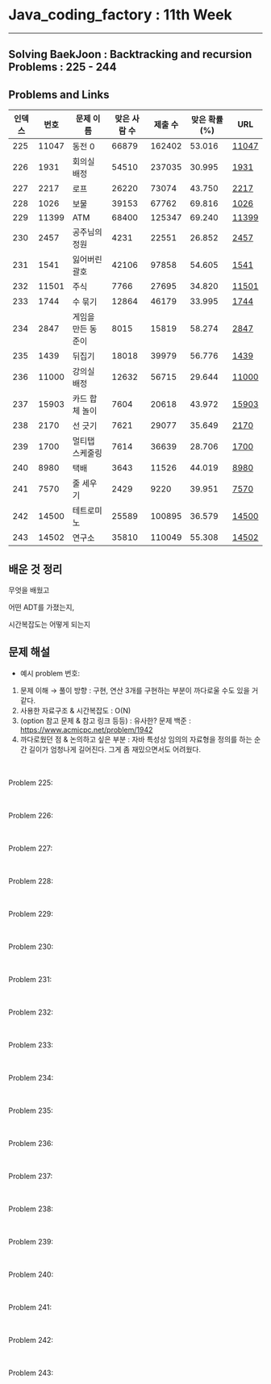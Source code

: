 



# Java_coding_factory : 11th Week

---

## Solving BaekJoon : Backtracking and recursion Problems : 225 - 244
## Problems and Links

| 인덱스 | 번호  | 문제 이름            | 맞은 사람 수 | 제출 수  | 맞은 확률 (%) | URL                                    |
|-------|------|------------------|--------|-------|-------------|-----------------------------------------|
| 225   | 11047 | 동전 0              | 66879  | 162402 | 53.016      | [11047](https://www.acmicpc.net/problem/11047) |
| 226   | 1931  | 회의실 배정         | 54510  | 237035 | 30.995      | [1931](https://www.acmicpc.net/problem/1931)  |
| 227   | 2217  | 로프                 | 26220  | 73074  | 43.750      | [2217](https://www.acmicpc.net/problem/2217)  |
| 228   | 1026  | 보물                 | 39153  | 67762  | 69.816      | [1026](https://www.acmicpc.net/problem/1026)  |
| 229   | 11399 | ATM                | 68400  | 125347 | 69.240      | [11399](https://www.acmicpc.net/problem/11399) |
| 230   | 2457  | 공주님의 정원       | 4231   | 22551  | 26.852      | [2457](https://www.acmicpc.net/problem/2457)  |
| 231   | 1541  | 잃어버린 괄호        | 42106  | 97858  | 54.605      | [1541](https://www.acmicpc.net/problem/1541)  |
| 232   | 11501 | 주식                | 7766   | 27695  | 34.820      | [11501](https://www.acmicpc.net/problem/11501) |
| 233   | 1744  | 수 묶기              | 12864  | 46179  | 33.995      | [1744](https://www.acmicpc.net/problem/1744)  |
| 234   | 2847  | 게임을 만든 동준이   | 8015   | 15819  | 58.274      | [2847](https://www.acmicpc.net/problem/2847)  |
| 235   | 1439  | 뒤집기               | 18018  | 39979  | 56.776      | [1439](https://www.acmicpc.net/problem/1439)  |
| 236   | 11000 | 강의실 배정          | 12632  | 56715  | 29.644      | [11000](https://www.acmicpc.net/problem/11000) |
| 237   | 15903 | 카드 합체 놀이       | 7604   | 20618  | 43.972      | [15903](https://www.acmicpc.net/problem/15903) |
| 238   | 2170  | 선 긋기              | 7621   | 29077  | 35.649      | [2170](https://www.acmicpc.net/problem/2170)  |
| 239   | 1700  | 멀티탭 스케줄링      | 7614   | 36639  | 28.706      | [1700](https://www.acmicpc.net/problem/1700)  |
| 240   | 8980  | 택배                | 3643   | 11526  | 44.019      | [8980](https://www.acmicpc.net/problem/8980)  |
| 241   | 7570  | 줄 세우기            | 2429   | 9220   | 39.951      | [7570](https://www.acmicpc.net/problem/7570)  |
| 242   | 14500 | 테트로미노           | 25589  | 100895 | 36.579      | [14500](https://www.acmicpc.net/problem/14500) |
| 243   | 14502 | 연구소                | 35810  | 110049 | 55.308      | [14502](https://www.acmicpc.net/problem/14502) |



## 배운 것 정리 
  

무엇을 배웠고 <br/>

어떤 ADT를 가졌는지, <br/>

시간복잡도는 어떻게 되는지 
<br/>


## 문제 해설 
 - 예시
 problem 번호: 
  1. 문제 이해 → 풀이 방향 : 구현, 연산 3개를 구현하는 부분이 까다로울 수도 있을 거 같다.
  2. 사용한 자료구조 & 시간복잡도 : O(N)
  3. (option 참고 문제 & 참고 링크 등등) : 유사한? 문제 백준 : https://www.acmicpc.net/problem/1942
  4. 까다로웠던 점 & 논의하고 싶은 부분 : 자바 특성상 임의의 자료형을 정의를 하는 순간 길이가 엄청나게 길어진다. 그게 좀 재밌으면서도 어려웠다.
<br/>
<br/>
Problem 225: <br><br><br>

Problem 226: <br><br><br>

Problem 227: <br><br><br>

Problem 228: <br><br><br>

Problem 229: <br><br><br>

Problem 230: <br><br><br>

Problem 231: <br><br><br>

Problem 232: <br><br><br>

Problem 233: <br><br><br>

Problem 234: <br><br><br>

Problem 235: <br><br><br>

Problem 236: <br><br><br>

Problem 237: <br><br><br>

Problem 238: <br><br><br>

Problem 239: <br><br><br>

Problem 240: <br><br><br>

Problem 241: <br><br><br>

Problem 242: <br><br><br>

Problem 243: <br><br><br>
